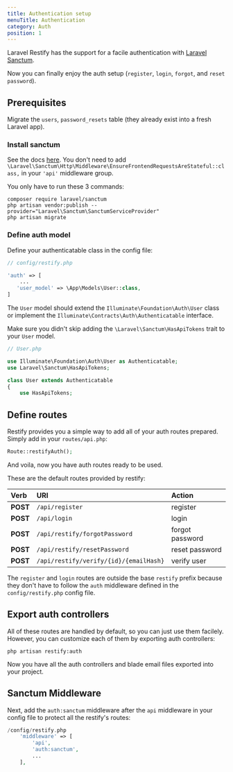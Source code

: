 ```yaml
---
title: Authentication setup
menuTitle: Authentication
category: Auth
position: 1
---
```


Laravel Restify has the support for a facile authentication with [Laravel Sanctum](https://laravel.com/docs/sanctum#api-token-authentication).

Now you can finally enjoy the auth setup (`register`, `login`, `forgot`, and `reset password`).

## Prerequisites

Migrate the `users`, `password_resets` table (they already exist into a fresh Laravel app).

### Install sanctum

See the docs [here](https://laravel.com/docs/sanctum#installation). You don't need to add `\Laravel\Sanctum\Http\Middleware\EnsureFrontendRequestsAreStateful::class,` in your `'api'` middleware group. 

You only have to run these 3 commands: 

```shell script
composer require laravel/sanctum
php artisan vendor:publish --provider="Laravel\Sanctum\SanctumServiceProvider"
php artisan migrate
```

### Define auth model

Define your authenticatable class in the config file: 

```php
// config/restify.php

'auth' => [
    ...
   'user_model' => \App\Models\User::class,
]
```

The `User` model should extend the `Illuminate\Foundation\Auth\User` class or implement the `Illuminate\Contracts\Auth\Authenticatable` interface. 

<alert type="info">

Make sure you didn't skip adding the `\Laravel\Sanctum\HasApiTokens` trait to your `User` model.

</alert>


```php
// User.php

use Illuminate\Foundation\Auth\User as Authenticatable;
use Laravel\Sanctum\HasApiTokens;

class User extends Authenticatable
{
    use HasApiTokens;
```

## Define routes

Restify provides you a simple way to add all of your auth routes prepared. Simply add in your `routes/api.php`:

```php
Route::restifyAuth();
```

And voila, now you have auth routes ready to be used.

These are the default routes provided by restify: 

| Verb           | URI                                      | Action           | 
| :------------- |:-----------------------------------------| :----------------|
| **POST**           | `/api/register`                          | register         |
| **POST**           | `/api/login`                             | login            |
| **POST**           | `/api/restify/forgotPassword`            | forgot password  |
| **POST**           | `/api/restify/resetPassword`             | reset password   |
| **POST**           | `/api/restify/verify/{id}/{emailHash}`   | verify user      |

<alert type="info">

The `register` and `login` routes are outside the base `restify` prefix because they don't have to follow the `auth` middleware defined in the `config/restify.php` config file.

</alert>

## Export auth controllers

All of these routes are handled by default, so you can just use them facilely. However, you can customize each of them by exporting auth controllers: 

```shell
php artisan restify:auth
```
Now you have all the auth controllers and blade email files exported into your project.

## Sanctum Middleware

Next, add the `auth:sanctum` middleware after the `api` middleware in your config file to protect all the restify's routes:

```php
/config/restify.php
    'middleware' => [
        'api',
        'auth:sanctum',
        ...
    ],
```
